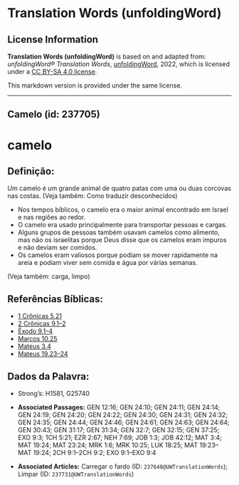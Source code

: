 # Translation Words (unfoldingWord)

## License Information

**Translation Words (unfoldingWord)** is based on and adapted from: _unfoldingWord® Translation Words_, [unfoldingWord](https://unfoldingword.org/utw), 2022, which is licensed under a [CC BY-SA 4.0 license](https://creativecommons.org/licenses/by-sa/4.0/legalcode.en).

This markdown version is provided under the same license.



--------------------------------

## Camelo (id: 237705)

camelo
======

Definição:
----------

Um camelo é um grande animal de quatro patas com uma ou duas corcovas nas costas. (Veja também: Como traduzir desconhecidos)

* Nos tempos bíblicos, o camelo era o maior animal encontrado em Israel e nas regiões ao redor.
* O camelo era usado principalmente para transportar pessoas e cargas.
* Alguns grupos de pessoas também usavam camelos como alimento, mas não os israelitas porque Deus disse que os camelos eram impuros e não deviam ser comidos.
* Os camelos eram valiosos porque podiam se mover rapidamente na areia e podiam viver sem comida e água por várias semanas.

(Veja também: carga, limpo)

Referências Bíblicas:
---------------------

* [1 Crônicas 5\.21](https://ref.ly/1Chr5:21)
* [2 Crônicas 9\.1–2](https://ref.ly/2Chr9:1-2Chr9:2)
* [Êxodo 9\.1–4](https://ref.ly/Exod9:1-Exod9:4)
* [Marcos 10\.25](https://ref.ly/Mark10:25)
* [Mateus 3\.4](https://ref.ly/Matt3:4)
* [Mateus 19\.23–24](https://ref.ly/Matt19:23-Matt19:24)

Dados da Palavra:
-----------------

* Strong’s: H1581, G25740

* **Associated Passages:** GEN 12:16; GEN 24:10; GEN 24:11; GEN 24:14; GEN 24:19; GEN 24:20; GEN 24:22; GEN 24:30; GEN 24:31; GEN 24:32; GEN 24:35; GEN 24:44; GEN 24:46; GEN 24:61; GEN 24:63; GEN 24:64; GEN 30:43; GEN 31:17; GEN 31:34; GEN 32:7; GEN 32:15; GEN 37:25; EXO 9:3; 1CH 5:21; EZR 2:67; NEH 7:69; JOB 1:3; JOB 42:12; MAT 3:4; MAT 19:24; MAT 23:24; MRK 1:6; MRK 10:25; LUK 18:25; MAT 19:23–MAT 19:24; 2CH 9:1–2CH 9:2; EXO 9:1–EXO 9:4
* **Associated Articles:** Carregar o fardo (ID: `237648@UWTranslationWords`); Limpar (ID: `237731@UWTranslationWords`)

